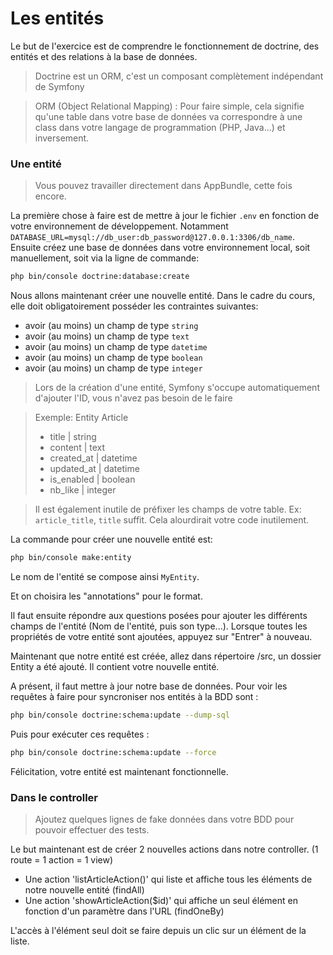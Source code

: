 # Les entités

Le but de l'exercice est de comprendre le fonctionnement de doctrine, des entités et des relations à la base de données.

> Doctrine est un ORM, c'est un composant complètement indépendant de Symfony

> ORM (Object Relational Mapping) : Pour faire simple, cela signifie qu'une table dans votre base de données va correspondre à une class dans votre langage de programmation (PHP, Java...) et inversement.

### Une entité

> Vous pouvez travailler directement dans AppBundle, cette fois encore.

La première chose à faire est de mettre à jour le fichier `.env` en fonction de votre environnement de développement. Notamment `DATABASE_URL=mysql://db_user:db_password@127.0.0.1:3306/db_name`.
Ensuite créez une base de données dans votre environnement local, soit manuellement, soit via la ligne de commande:
  
```bash
php bin/console doctrine:database:create
```

Nous allons maintenant créer une nouvelle entité.
Dans le cadre du cours, elle doit obligatoirement posséder les contraintes suivantes:

- avoir (au moins) un champ de type `string`
- avoir (au moins) un champ de type `text`
- avoir (au moins) un champ de type `datetime`
- avoir (au moins) un champ de type `boolean`
- avoir (au moins) un champ de type `integer`

> Lors de la création d'une entité, Symfony s'occupe automatiquement d'ajouter l'ID, vous n'avez pas besoin de le faire

> Exemple: Entity Article
> - title      | string
> - content    | text
> - created_at | datetime
> - updated_at | datetime
> - is_enabled | boolean
> - nb_like    | integer

> Il est également inutile de préfixer les champs de votre table. Ex: `article_title`, `title` suffit. Cela alourdirait votre code inutilement.

La commande pour créer une nouvelle entité est:

```bash
php bin/console make:entity

```
Le nom de l'entité se compose ainsi `MyEntity`.

Et on choisira les "annotations" pour le format.

Il faut ensuite répondre aux questions posées pour ajouter les différents champs de l'entité (Nom de l'entité, puis son type...).
Lorsque toutes les propriétés de votre entité sont ajoutées, appuyez sur "Entrer" à nouveau.

Maintenant que notre entité est créée, allez dans répertoire /src, un dossier Entity a été ajouté. Il contient votre nouvelle entité.

A présent, il faut mettre à jour notre base de données.
Pour voir les requêtes à faire pour syncroniser nos entités à la BDD sont :

```bash
php bin/console doctrine:schema:update --dump-sql
```

Puis pour exécuter ces requêtes :

```bash
php bin/console doctrine:schema:update --force
```

Félicitation, votre entité est maintenant fonctionnelle.


### Dans le controller

> Ajoutez quelques lignes de fake données dans votre BDD pour pouvoir effectuer des tests.

Le but maintenant est de créer 2 nouvelles actions dans notre controller.
(1 route = 1 action = 1 view)

- Une action 'listArticleAction()' qui liste et affiche tous les éléments de notre nouvelle entité (findAll)
- Une action 'showArticleAction($id)' qui affiche un seul élément en fonction d'un paramètre dans l'URL (findOneBy)

L'accès à l'élément seul doit se faire depuis un clic sur un élément de la liste.
